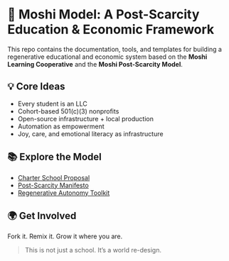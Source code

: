 # 🌱 Moshi Model: A Post-Scarcity Education & Economic Framework

This repo contains the documentation, tools, and templates for building a regenerative educational and economic system based on the **Moshi Learning Cooperative** and the **Moshi Post-Scarcity Model**.

## 💡 Core Ideas

- Every student is an LLC
- Cohort-based 501(c)(3) nonprofits
- Open-source infrastructure + local production
- Automation as empowerment
- Joy, care, and emotional literacy as infrastructure

## 📚 Explore the Model

- [Charter School Proposal](docs/Moshi_Charter_Proposal.md)
- [Post-Scarcity Manifesto](docs/Moshi_Post_Scarcity_Model.md)
- [Regenerative Autonomy Toolkit](curriculum/regenerative-autonomy-toolkit.md)

## 🌍 Get Involved

Fork it. Remix it. Grow it where you are.

> This is not just a school. It’s a world re-design.
